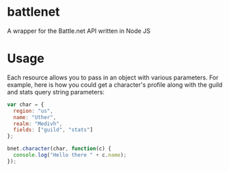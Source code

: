 battlenet
=========

A wrapper for the Battle.net API written in Node JS


 Usage
=========
Each resource allows you to pass in an object with various parameters.
For example, here is how you could get a character's profile along with
the guild and stats query string parameters:


```javascript
var char = {
  region: "us",
  name: "Uther",
  realm: "Medivh",
  fields: ["guild", "stats"] 
};

bnet.character(char, function(c) {
  console.log("Hello there " + c.name);
});


```
